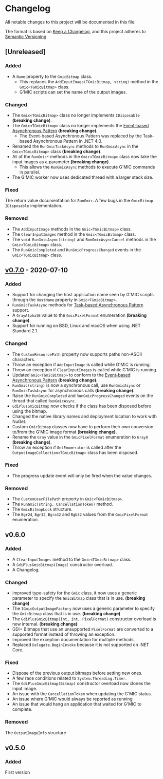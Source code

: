 # Changelog

All notable changes to this project will be documented in this file.

The format is based on [Keep a Changelog](https://keepachangelog.com/en/1.0.0/),
and this project adheres to [Semantic Versioning](https://semver.org/spec/v2.0.0.html).

## [Unreleased]

### Added

* A `Name` property to the `GmicBitmap` class.
  * This replaces the `AddInputImage(TGmicBitmap, string)` method in the `Gmic<TGmicBitmap>` class.
  * G'MIC scripts can set the name of the output images.

### Changed

* The `Gmic<TGmicBitmap>` class no longer implements `IDisposable` **(breaking change)**.
* The `Gmic<TGmicBitmap>` class no longer implements  the [Event-based Asynchronous Pattern](https://docs.microsoft.com/en-us/dotnet/standard/asynchronous-programming-patterns/event-based-asynchronous-pattern-overview) **(breaking change)**.
  * The Event-based Asynchronous Pattern was replaced by the Task-based Asynchronous Pattern in .NET 4.0.
* Renamed the `RunGmicTaskAsync` methods to `RunGmicAsync` in the `Gmic<TGmicBitmap>` class **(breaking change)**.
* All of the `RunGmic*` methods in the `Gmic<TGmicBitmap>` class now take the input images as a parameter **(breaking change)**.
  * This allows the `RunGmicAsync` methods to execute G'MIC commands in parallel.
* The G'MIC worker now uses dedicated thread with a larger stack size.

### Fixed

The return value documentation for `RunGmic`.
A few bugs in the  `GmicBitmap`  `IDisposable` implementation.

### Removed

* The `AddInputImage` methods in the `Gmic<TGmicBitmap>` class.
* The `ClearInputImages` method in the `Gmic<TGmicBitmap>` class.
* The `void RunGmicAsync(string)` and `RunGmicAsyncCancel` methods in the `Gmic<TGmicBitmap>` class.
* The `RunGmicCompleted` and `RunGmicProgressChanged` events in the `Gmic<TGmicBitmap>` class.

## [v0.7.0](https://github.com/0xC0000054/gmic-sharp/compare/v0.6.0...v0.7.0) - 2020-07-10

### Added

* Support for changing the host application name seen by G'MIC scripts through the `HostName` property in `Gmic<TGmicBitmap>`.
* `RunGmicTaskAsync` methods for [Task-based Asynchronous Pattern](https://docs.microsoft.com/en-us/dotnet/standard/asynchronous-programming-patterns/task-based-asynchronous-pattern-tap) support.
* A `GrayAlpha16` value to the `GmicPixelFormat` enumeration **(breaking change)**.
* Support for running on BSD, Linux and macOS when using .NET Standard 2.1.

### Changed

* The `CustomResourcePath` property now supports paths non-ASCII characters.
* Throw an exception if `AddInputImage` is called while G'MIC is running.
* Throw an exception if `ClearInputImages` is called while G'MIC is running.
* Updated `Gmic<TGmicBitmap>` to conform to the [Event-based Asynchronous Pattern](https://docs.microsoft.com/en-us/dotnet/standard/asynchronous-programming-patterns/event-based-asynchronous-pattern-overview) **(breaking change)**.
* `RunGmic(string)` is now a synchronous call, use `RunGmicAsync` or `RunGmicTaskAsync` for asynchronous calls **(breaking change)**.
* Raise the `RunGmicCompleted` and `RunGmicProgressChanged` events on the thread that called `RunGmicAsync`.
* `GdiPlusGmicBitmap` now checks if the class has been disposed before using the bitmap.
* Changed the native library names and deployment location to work with NuGet.
* Custom `GmicBitmap` classes now have to perform their own conversion to/from the G'MIC image format **(breaking change)**.
* Rename the `Gray` value in the `GmicPixelFormat` enumeration to `Gray8` **(breaking change)**.
* Throw an exception if `GetEnumerator` is called after the `OutputImageCollection<TGmicBitmap>` class has been disposed.

### Fixed

* The progress update event will only be fired when the value changes.

### Removed

* The `CustomUserFilePath` property in `Gmic<TGmicBitmap>`.
* The `RunGmic(string, CancellationToken)` method.
* The `GmicBitmapLock` structure.
* The `Bgr24`, `Bgr32`, `Bgra32` and `Rgb32` values from the `GmicPixelFormat` enumeration.

## v0.6.0

### Added

* A `ClearInputImages` method to the `Gmic<TGmicBitmap>` class.
* A `GdiPlusGmicBitmap(Image)` constructor overload.
* A Changelog. 

### Changed

* Improved type-safety for the `Gmic` class, it now uses a generic parameter
  to specify the `GmicBitmap` class that is in use. **(breaking change)**
* The `IGmicOutputImageFactory` now uses a generic parameter
  to specify the `GmicBitmap` class that is in use.  **(breaking change)**
* The `GdiPlusGmicBitmap(int, int, PixelFormat)` constructor overload is now internal. **(breaking change)**
* GDI+ Bitmaps that use an unsupported `PixelFormat` are converted to a
  supported format instead of throwing an exception.
* Improved the exception documentation for multiple methods.
* Replaced `Delegate.BeginInvoke` because it is not supported on .NET Core.

### Fixed

* Dispose of the previous output bitmaps before setting new ones.
* A few race conditions related to `System.Threading.Timer`.
* The `GdiPlusGmicBitmap(Bitmap)` constructor overload now clones the input image.
* An issue with the `CancellationToken` when updating the G'MIC status.
* An issue where G'MIC would always be reported as running.
* An issue that would hang an application that waited for G'MIC to complete.

### Removed

The `OutputImageInfo` structure

## v0.5.0

### Added

First version

